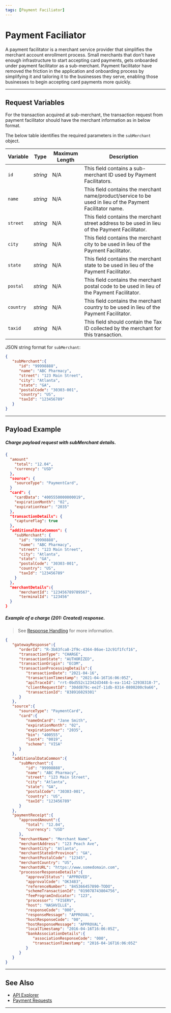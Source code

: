 ```yaml
---
tags: [Payment Faciliator]
---
```


# Payment Faciliator

A payment facilitator is a merchant service provider that simplifies the merchant account enrollment process. Small merchants that don't have enough infrastructure to start accepting card payments, gets onboarded under payment facilitator as a sub-merchant. Payment facilitator have removed the friction in the application and onboarding process by simplifying it and tailoring it to the businesses they serve, enabling those businesses to begin accepting card payments more quickly.

---

## Request Variables

For the transaction acquired at sub-merchant, the transaction request from payment facilitator should have the merchant information as in below format.

<!--
type: tab
title: subMerchant
-->

The below table identifies the required parameters in the `subMerchant` object.

| Variable | Type| Maximum Length | Description |
|---------|----------|----------------|---------|
|`id` | *string* | N/A | This field contains a sub-merchant ID used by Payment Facilitators. |
|`name` | *string* | N/A | This field contains the merchant name/product/service to be used in lieu of the Payment Facilitator name. |
|`street` | *string* | N/A | This field contains the merchant street address to be used in lieu of the Payment Facilitator. |
|`city` | *string* | N/A | This field contains the merchant city to be used in lieu of the Payment Facilitator. |
|`state` | *string* | N/A | This field contains the merchant state to be used in lieu of the Payment Facilitator. |
|`postal` | *string* | N/A | This field contains the merchant postal code to be used in lieu of the Payment Facilitator. |
|`country` | *string* | N/A | This field contains the merchant country to be used in lieu of the Payment Facilitator. |
|`taxid` | *string* | N/A | This field should contain the Tax ID collected by the merchant for this transaction. |

<!--
type: tab
title: JSON Example
-->

JSON string format for `subMerchant`:

```json
{
   "subMerchant":{
      "id": "99998888",
      "name": "ABC Pharmacy",
      "street": "123 Main Street",
      "city": "Atlanta",
      "state": "GA",
      "postalCode": "30303-001",
      "country": "US",
      "taxId": "123456789"
   }
}
```

<!-- type: tab-end -->

---

## Payload Example

<!--
type: tab
title: Request
-->

##### Charge payload request with subMerchant details.

```json
{
  "amount"
    "total": "12.04",
    "currency": "USD"
  },
  "source": {
    "sourceType": "PaymentCard",
  }
  "card": {
    "cardData": "4005550000000019",
    "expirationMonth": "02",
    "expirationYear": "2035"
  },
  "transactionDetails": {
    "captureFlag": true
  },
  "additionalDataCommon": {
    "subMerchant": {
      "id": "99998888",
      "name": "ABC Pharmacy",
      "street": "123 Main Street",
      "city": "Atlanta",
      "state": "GA",
      "postalCode": "30303-001",
      "country": "US",
      "taxId": "123456789"
    }
  },
  "merchantDetails":{
      "merchantId": "123456789789567",
      "terminalId": "123456"
  }
}
```
<!--
type: tab
title: Response
-->

##### Example of a charge (201: Created) response.

<!-- theme: info -->
> See [Response Handling](?path=docs/Resources/Guides/Response-Codes/Response-Handling.md) for more information.
```json
{
   "gatewayResponse":{
      "orderId": "R-3b83fca8-2f9c-4364-86ae-12c91f1fcf16",
      "transactionType": "CHARGE",
      "transactionState": "AUTHORIZED",
      "transactionOrigin": "ECOM",
      "transactionProcessingDetails":{
         "transactionDate": "2021-04-16",
         "transactionTimestamp": "2021-04-16T16:06:05Z",
         "apiTraceId": "rrt-0bd552c12342d3448-b-ea-1142-12938318-7",
         "clientRequestId": "30dd879c-ee2f-11db-8314-0800200c9a66",
         "transactionId": "838916029301"
      }
   },
   "source":{
      "sourceType": "PaymentCard",
      "card":{
         "nameOnCard": "Jane Smith",
         "expirationMonth": "02",
         "expirationYear": "2035",
         "bin": "400555",
         "last4": "0019",
         "scheme": "VISA"
      }
   },
   "additionalDataCommon":{
      "subMerchant":{
         "id": "99998888",
         "name": "ABC Pharmacy",
         "street": "123 Main Street",
         "city": "Atlanta",
         "state": "GA",
         "postalCode": "30303-001",
         "country": "US",
         "taxId": "123456789"
      }
   },
   "paymentReceipt":{
      "approvedAmount":{
         "total": "12.04",
         "currency": "USD"
      },
      "merchantName": "Merchant Name",
      "merchantAddress": "123 Peach Ave",
      "merchantCity": "Atlanta",
      "merchantStateOrProvince": "GA",
      "merchantPostalCode": "12345",
      "merchantCountry": "US",
      "merchantURL": "https://www.somedomain.com",
      "processorResponseDetails":{
         "approvalStatus": "APPROVED",
         "approvalCode": "OK3483",
         "referenceNumber": "845366457890-TODO",
         "schemeTransactionId": "019078743804756",
         "feeProgramIndicator": "123",
         "processor": "FISERV",
         "host": "NASHVILLE",
         "responseCode": "000",
         "responseMessage": "APPROVAL",
         "hostResponseCode": "00",
         "hostResponseMessage": "APPROVAL",
         "localTimestamp": "2016-04-16T16:06:05Z",
         "bankAssociationDetails":{
            "associationResponseCode": "000",
            "transactionTimestamp": "2016-04-16T16:06:05Z"
         }
      }
   }
}
```

<!-- type: tab-end -->

---

## See Also

- [API Explorer](../api/?type=post&path=/payments/v1/charges)
- [Payment Requests](?path=docs/Resources/API-Documents/Payments/Payments.md)

---

